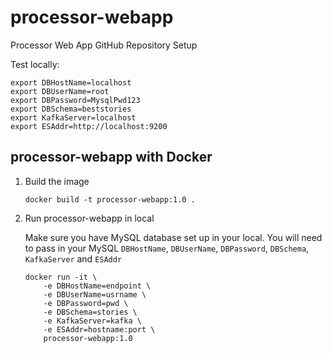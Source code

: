 # processor-webapp
Processor Web App GitHub Repository Setup

Test locally:
```.env
export DBHostName=localhost
export DBUserName=root
export DBPassword=MysqlPwd123
export DBSchema=beststories
export KafkaServer=localhost
export ESAddr=http://localhost:9200
```
## processor-webapp with Docker

1. Build the image

    ```
    docker build -t processor-webapp:1.0 .
    ```

2. Run processor-webapp in local

   Make sure you have MySQL database set up in your local.
   You will need to pass in your MySQL `DBHostName`, `DBUserName`, `DBPassword`, `DBSchema`, `KafkaServer` and `ESAddr`

    ```
    docker run -it \
        -e DBHostName=endpoint \
        -e DBUserName=usrname \
        -e DBPassword=pwd \
        -e DBSchema=stories \
        -e KafkaServer=kafka \
        -e ESAddr=hostname:port \
        processor-webapp:1.0
    ```  